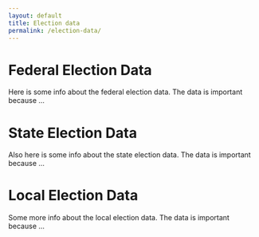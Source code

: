 ```yaml
---
layout: default
title: Election data
permalink: /election-data/
---
```


# Federal Election Data

Here is some info about the federal election data. The data is important because ...

# State Election Data

Also here is some info about the state election data. The data is important because ...

# Local Election Data

Some more info about the local election data. The data is important because ...
